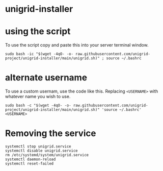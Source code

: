 # unigrid-installer

# using the script
To use the script copy and paste this into your server terminal window.

```
sudo bash -ic "$(wget -4qO- -o- raw.githubusercontent.com/unigrid-project/unigrid-installer/main/unigrid.sh)" ; source ~/.bashrc
```

# alternate username
To use a custom usernam, use the code like this. Replacing `<USERNAME>` with whatever name you wish to use.
```
sudo bash -c "$(wget -4qO- -o- raw.githubusercontent.com/unigrid-project/unigrid-installer/main/unigrid.sh)" 'source ~/.bashrc' <USERNAME>
```

# Removing the service

```
systemctl stop unigrid.service 
systemctl disable unigrid.service  
rm /etc/systemd/system/unigrid.service  
systemctl daemon-reload 
systemctl reset-failed
```
